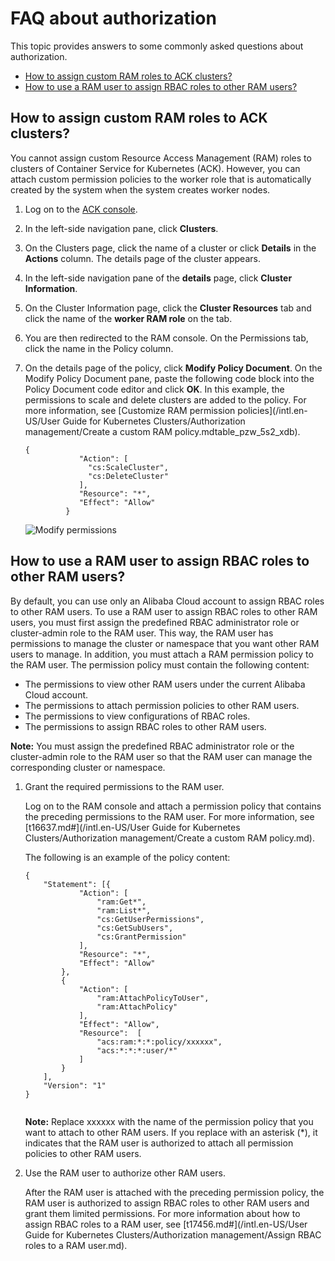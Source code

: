 # FAQ about authorization

This topic provides answers to some commonly asked questions about authorization.

-   [How to assign custom RAM roles to ACK clusters?](#section_0sm_z8q_eyo)
-   [How to use a RAM user to assign RBAC roles to other RAM users?](#section_wb5_8oc_wnd)

## How to assign custom RAM roles to ACK clusters?

You cannot assign custom Resource Access Management \(RAM\) roles to clusters of Container Service for Kubernetes \(ACK\). However, you can attach custom permission policies to the worker role that is automatically created by the system when the system creates worker nodes.

1.  Log on to the [ACK console](https://cs.console.aliyun.com).

2.  In the left-side navigation pane, click **Clusters**.

3.  On the Clusters page, click the name of a cluster or click **Details** in the **Actions** column. The details page of the cluster appears.

4.  In the left-side navigation pane of the **details** page, click **Cluster Information**.

5.  On the Cluster Information page, click the **Cluster Resources** tab and click the name of the **worker RAM role** on the tab.

6.  You are then redirected to the RAM console. On the Permissions tab, click the name in the Policy column.

7.  On the details page of the policy, click **Modify Policy Document**. On the Modify Policy Document pane, paste the following code block into the Policy Document code editor and click **OK**. In this example, the permissions to scale and delete clusters are added to the policy. For more information, see [Customize RAM permission policies](/intl.en-US/User Guide for Kubernetes Clusters/Authorization management/Create a custom RAM policy.mdtable_pzw_5s2_xdb).

    ```
    {
                "Action": [
                  "cs:ScaleCluster",
                  "cs:DeleteCluster"
                ],
                "Resource": "*",
                "Effect": "Allow"
             }
    ```

    ![Modify permissions](https://static-aliyun-doc.oss-accelerate.aliyuncs.com/assets/img/en-US/3235359951/p44694.png)


## How to use a RAM user to assign RBAC roles to other RAM users?

By default, you can use only an Alibaba Cloud account to assign RBAC roles to other RAM users. To use a RAM user to assign RBAC roles to other RAM users, you must first assign the predefined RBAC administrator role or cluster-admin role to the RAM user. This way, the RAM user has permissions to manage the cluster or namespace that you want other RAM users to manage. In addition, you must attach a RAM permission policy to the RAM user. The permission policy must contain the following content:

-   The permissions to view other RAM users under the current Alibaba Cloud account.
-   The permissions to attach permission policies to other RAM users.
-   The permissions to view configurations of RBAC roles.
-   The permissions to assign RBAC roles to other RAM users.

**Note:** You must assign the predefined RBAC administrator role or the cluster-admin role to the RAM user so that the RAM user can manage the corresponding cluster or namespace.

1.  Grant the required permissions to the RAM user.

    Log on to the RAM console and attach a permission policy that contains the preceding permissions to the RAM user. For more information, see [t16637.md\#](/intl.en-US/User Guide for Kubernetes Clusters/Authorization management/Create a custom RAM policy.md).

    The following is an example of the policy content:

    ```
    {
        "Statement": [{
                "Action": [
                    "ram:Get*",
                    "ram:List*",
                    "cs:GetUserPermissions",
                    "cs:GetSubUsers",
                    "cs:GrantPermission"
                ],
                "Resource": "*",
                "Effect": "Allow"
            },
            {
                "Action": [
                    "ram:AttachPolicyToUser",
                    "ram:AttachPolicy"
                ],
                "Effect": "Allow",
                "Resource":  [
                    "acs:ram:*:*:policy/xxxxxx",
                    "acs:*:*:*:user/*"
                ]
            }
        ],
        "Version": "1"
    }
                                
    ```

    **Note:** Replace xxxxxx with the name of the permission policy that you want to attach to other RAM users. If you replace with an asterisk \(\*\), it indicates that the RAM user is authorized to attach all permission policies to other RAM users.

2.  Use the RAM user to authorize other RAM users.

    After the RAM user is attached with the preceding permission policy, the RAM user is authorized to assign RBAC roles to other RAM users and grant them limited permissions. For more information about how to assign RBAC roles to a RAM user, see [t17456.md\#](/intl.en-US/User Guide for Kubernetes Clusters/Authorization management/Assign RBAC roles to a RAM user.md).


